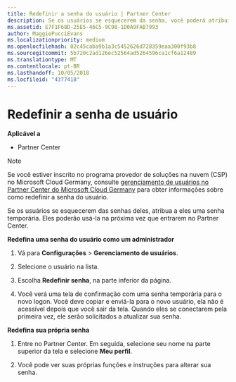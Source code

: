 ```yaml
---
title: Redefinir a senha do usuário | Partner Center
description: Se os usuários se esquecerem da senha, você poderá atribuir a eles uma nova senha temporária. Eles poderão usá-la na próxima vez que entrarem no Partner Center.
ms.assetid: E7F1F68D-25E5-46C5-9C98-1D0A9FAB7993
author: MaggiePucciEvans
ms.localizationpriority: medium
ms.openlocfilehash: 02c45caba9b1a3c5452626d728359eaa300f93b8
ms.sourcegitcommit: 5b720c2ad126ec52564ad5264596ca1cf6a12489
ms.translationtype: MT
ms.contentlocale: pt-BR
ms.lasthandoff: 10/05/2018
ms.locfileid: "4377418"
---
```

# <a name="reset-a-user-password"></a>Redefinir a senha de usuário

**Aplicável a**

-  Partner Center
   
> [!NOTE]  
>  Se você estiver inscrito no programa provedor de soluções na nuvem (CSP) no Microsoft Cloud Germany, consulte [gerenciamento de usuários no Partner Center do Microsoft Cloud Germany](user-management-in-partner-center-for-microsoft-cloud-germany.md) para obter informações sobre como redefinir a senha do usuário.

Se os usuários se esquecerem das senhas deles, atribua a eles uma senha temporária. Eles poderão usá-la na próxima vez que entrarem no Partner Center.

**Redefina uma senha do usuário como um administrador**

1.  Vá para **Configurações** &gt; **Gerenciamento de usuários**.
2.  Selecione o usuário na lista.

3.  Escolha **Redefinir senha**, na parte inferior da página.

4.  Você verá uma tela de confirmação com uma senha temporária para o novo logon. Você deve copiar e enviá-la para o novo usuário, ela não é acessível depois que você sair da tela. Quando eles se conectarem pela primeira vez, ele serão solicitados a atualizar sua senha.

**Redefina sua própria senha**

1.  Entre no Partner Center. Em seguida, selecione seu nome na parte superior da tela e selecione **Meu perfil**.

2.  Você pode ver suas próprias funções e instruções para alterar sua senha.

 

 



